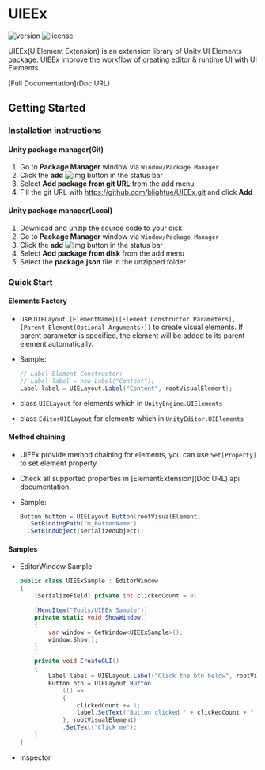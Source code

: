 # UIEEx

![version](https://badgen.net/badge/version/0.1.1/orange) ![license](https://badgen.net/github/license/blightue/UIEEx)

UIEEx(UIElement Extension) is an extension library of Unity UI Elements package. UIEEx improve the workflow of creating editor &amp; runtime UI with UI Elements.

[Full Documentation](Doc URL)

## Getting Started

### Installation instructions

#### Unity package manager(Git)

1. Go to **Package Manager** window via `Window/Package Manager`
2. Click the **add** ![img](https://docs.unity3d.com/uploads/Main/iconAdd.png) button in the status bar
3. Select **Add package from git URL** from the add menu
4. Fill the git URL with https://github.com/blightue/UIEEx.git and click **Add**

#### Unity package manager(Local)

1. Download and unzip the source code to your disk
2. Go to **Package Manager** window via `Window/Package Manager`
3. Click the **add** ![img](https://docs.unity3d.com/uploads/Main/iconAdd.png) button in the status bar
4. Select **Add package from disk** from the add menu
5. Select the **package.json** file in the unzipped folder

### Quick Start

#### Elements Factory

 * use `UIELayout.[ElementName]([Element Constructor Parameters], [Parent Element(Optional Arguments)])` to create visual elements. If parent parameter is specified, the element will be added to its parent element automatically.

 * Sample:
    ```csharp
    // Label Element Constructor:
    // Label label = new Label("Content");
    Label label = UIELayout.Label("Content", rootVisualElement);
    ```
  
 * class `UIELayout` for elements which in `UnityEngine.UIElements`
 * class `EditorUIELayout` for elements which in `UnityEditor.UIElements`

#### Method chaining

 * UIEEx provide method chaining for elements, you can use `Set[Property]` to set element property.
  
 * Check all supported properties in [ElementExtension](Doc URL) api documentation.

 * Sample:
    ```csharp
    Button button = UIELayout.Button(rootVisualElement)
      .SetBindingPath("m_ButtonName")
      .SetBindObject(serializedObject);
    ```

#### Samples

* EditorWindow Sample

    ```c#
    public class UIEExSample : EditorWindow
    {
        [SerializeField] private int clickedCount = 0;
    
        [MenuItem("Tools/UIEEx Sample")]
        private static void ShowWindow()
        {
            var window = GetWindow<UIEExSample>();
            window.Show();
        }
    
        private void CreateGUI()
        {
            Label label = UIELayout.Label("Click the btn below", rootVisualElement);
            Button btn = UIELayout.Button
                (() =>
                {
                    clickedCount += 1;
                    label.SetText("Button clicked " + clickedCount + " times");
                }, rootVisualElement)
                .SetText("Click me");
        }
    }
    ```
* Inspector
